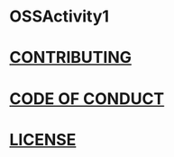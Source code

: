 # OSSActivity1
# [CONTRIBUTING](CONTRIBUTING.md)
# [CODE OF CONDUCT](CODE_OF_CONDUCT.md)
# [LICENSE](LICENSE)
